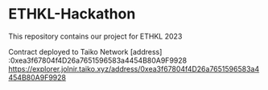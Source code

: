 # ETHKL-Hackathon

This repository contains our project for ETHKL 2023

Contract deployed to Taiko Network [address] :0xea3f67804f4D26a7651596583a4454B80A9F9928
https://explorer.jolnir.taiko.xyz/address/0xea3f67804f4D26a7651596583a4454B80A9F9928
